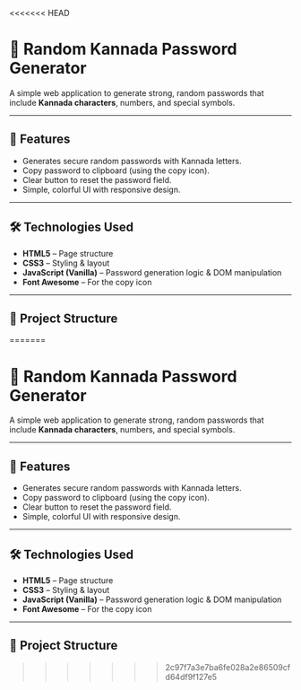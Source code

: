 <<<<<<< HEAD
# 🎯 Random Kannada Password Generator

A simple web application to generate strong, random passwords that include **Kannada characters**, numbers, and special symbols.

---

## 🚀 Features
- Generates secure random passwords with Kannada letters.
- Copy password to clipboard (using the copy icon).
- Clear button to reset the password field.
- Simple, colorful UI with responsive design.

---

## 🛠️ Technologies Used
- **HTML5** – Page structure  
- **CSS3** – Styling & layout  
- **JavaScript (Vanilla)** – Password generation logic & DOM manipulation  
- **Font Awesome** – For the copy icon

---

## 📂 Project Structure
=======
# 🎯 Random Kannada Password Generator

A simple web application to generate strong, random passwords that include **Kannada characters**, numbers, and special symbols.

---

## 🚀 Features
- Generates secure random passwords with Kannada letters.
- Copy password to clipboard (using the copy icon).
- Clear button to reset the password field.
- Simple, colorful UI with responsive design.

---

## 🛠️ Technologies Used
- **HTML5** – Page structure  
- **CSS3** – Styling & layout  
- **JavaScript (Vanilla)** – Password generation logic & DOM manipulation  
- **Font Awesome** – For the copy icon

---

## 📂 Project Structure
>>>>>>> 2c97f7a3e7ba6fe028a2e86509cfd64df9f127e5

